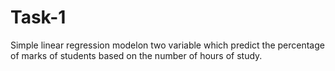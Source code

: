# Task-1
Simple linear regression modelon two variable which predict the percentage of marks of students based on the number of hours of study.
